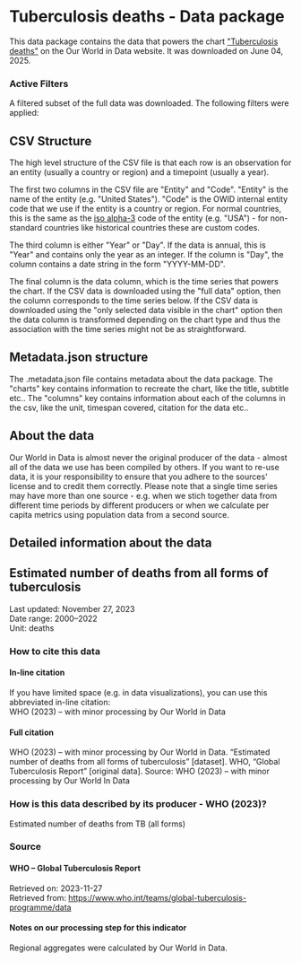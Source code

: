 # Tuberculosis deaths - Data package

This data package contains the data that powers the chart ["Tuberculosis deaths"](https://ourworldindata.org/grapher/tuberculosis-deaths-who?v=1&csvType=full&useColumnShortNames=false) on the Our World in Data website. It was downloaded on June 04, 2025.

### Active Filters

A filtered subset of the full data was downloaded. The following filters were applied:

## CSV Structure

The high level structure of the CSV file is that each row is an observation for an entity (usually a country or region) and a timepoint (usually a year).

The first two columns in the CSV file are "Entity" and "Code". "Entity" is the name of the entity (e.g. "United States"). "Code" is the OWID internal entity code that we use if the entity is a country or region. For normal countries, this is the same as the [iso alpha-3](https://en.wikipedia.org/wiki/ISO_3166-1_alpha-3) code of the entity (e.g. "USA") - for non-standard countries like historical countries these are custom codes.

The third column is either "Year" or "Day". If the data is annual, this is "Year" and contains only the year as an integer. If the column is "Day", the column contains a date string in the form "YYYY-MM-DD".

The final column is the data column, which is the time series that powers the chart. If the CSV data is downloaded using the "full data" option, then the column corresponds to the time series below. If the CSV data is downloaded using the "only selected data visible in the chart" option then the data column is transformed depending on the chart type and thus the association with the time series might not be as straightforward.

## Metadata.json structure

The .metadata.json file contains metadata about the data package. The "charts" key contains information to recreate the chart, like the title, subtitle etc.. The "columns" key contains information about each of the columns in the csv, like the unit, timespan covered, citation for the data etc..

## About the data

Our World in Data is almost never the original producer of the data - almost all of the data we use has been compiled by others. If you want to re-use data, it is your responsibility to ensure that you adhere to the sources' license and to credit them correctly. Please note that a single time series may have more than one source - e.g. when we stich together data from different time periods by different producers or when we calculate per capita metrics using population data from a second source.

## Detailed information about the data


## Estimated number of deaths from all forms of tuberculosis
Last updated: November 27, 2023  
Date range: 2000–2022  
Unit: deaths  


### How to cite this data

#### In-line citation
If you have limited space (e.g. in data visualizations), you can use this abbreviated in-line citation:  
WHO (2023) – with minor processing by Our World in Data

#### Full citation
WHO (2023) – with minor processing by Our World in Data. “Estimated number of deaths from all forms of tuberculosis” [dataset]. WHO, “Global Tuberculosis Report” [original data].
Source: WHO (2023) – with minor processing by Our World In Data

### How is this data described by its producer - WHO (2023)?
Estimated number of deaths from TB (all forms)

### Source

#### WHO – Global Tuberculosis Report
Retrieved on: 2023-11-27  
Retrieved from: https://www.who.int/teams/global-tuberculosis-programme/data  

#### Notes on our processing step for this indicator
Regional aggregates were calculated by Our World in Data.


    